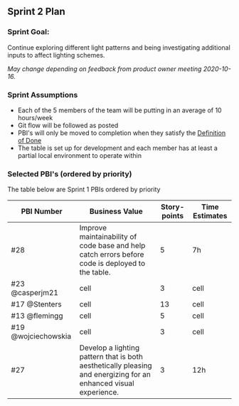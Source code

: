 ## Sprint 2 Plan

### Sprint Goal:

Continue exploring different light patterns and being investigating additional inputs to affect lighting schemes.

_May change depending on feedback from product owner meeting 2020-10-16._

### Sprint Assumptions

* Each of the 5 members of the team will be putting in an average of 10 hours/week
* Git flow will be followed as posted
* PBI's will only be moved to completion when they satisfy the [Definition of Done](/msoe.edu/sdl/sd21/sisyphus/msoe-sisbot/-/wikis/Process/Definition%20of%20Done)
* The table is set up for development and each member has at least a partial local environment to operate within

### Selected PBI's (ordered by priority)

The table below are Sprint 1 PBIs ordered by priority

| PBI Number | Business Value | Story-points | Time Estimates
| ---------- | -------------- | ------------ | -------------- |
| #28 | Improve maintainability of code base and help catch errors before code is deployed to the table. | 5 | 7h |
| #23 @casperjm21 | cell | 3 | cell |
| #17 @Stenters | cell | 13 | cell |
| #13 @flemingg | cell | 5 | cell |
| #19 @wojciechowskia | cell | 3 | cell |
| #27 | Develop a lighting pattern that is both aesthetically pleasing and energizing for an enhanced visual experience. | 3 | 12h |